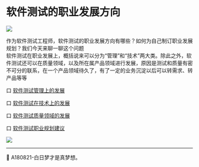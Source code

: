 
# 软件测试的职业发展方向

![](https://shen89s.github.io/resFiles/r3/测试工程师.png)

作为软件测试工程师，软件测试的职业发展方向有哪些？如何为自己制订职业发展规划？我们今天来聊一聊这个问题    
软件测试在职业发展上，概括说来可以分为“管理”和“技术”两大类。除此之外，软件测试还可以在质量领域，以及所在属产品领域进行发展，原因是测试和质量有密不可分的联系，在一个产品领域待久了，有了一定的业务沉淀以后可以转需求、转产品等等

口  [软件测试管理上的发展](books/软件测试管理上的发展.md)

口  [软件测试在技术上的发展](books/软件测试在技术上的发展.md)

口  [软件测试质量领域的发展](books/软件测试质量领域的发展.md)

口  [软件测试职业规划建议](books/软件测试工程师的职业规划建议1.md)

![](https://shen89s.github.io/resFiles/r2/软件测试发展方向.jpg)


* * *

:bell: A180821-白日梦才是真梦想。
